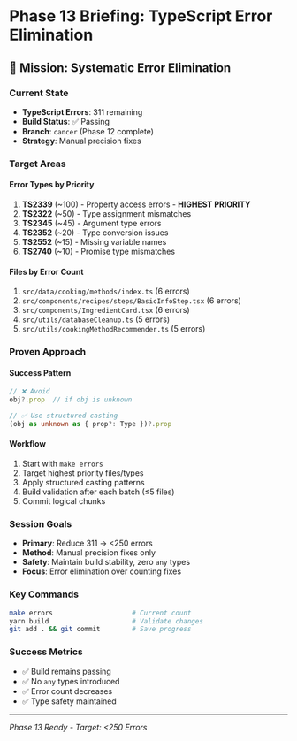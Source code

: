 # Phase 13 Briefing: TypeScript Error Elimination

## 🎯 Mission: Systematic Error Elimination

### Current State
- **TypeScript Errors**: 311 remaining
- **Build Status**: ✅ Passing
- **Branch**: `cancer` (Phase 12 complete)
- **Strategy**: Manual precision fixes

### Target Areas

#### Error Types by Priority
1. **TS2339** (~100) - Property access errors - **HIGHEST PRIORITY**
2. **TS2322** (~50) - Type assignment mismatches
3. **TS2345** (~45) - Argument type errors
4. **TS2352** (~20) - Type conversion issues
5. **TS2552** (~15) - Missing variable names
6. **TS2740** (~10) - Promise type mismatches

#### Files by Error Count
1. `src/data/cooking/methods/index.ts` (6 errors)
2. `src/components/recipes/steps/BasicInfoStep.tsx` (6 errors)
3. `src/components/IngredientCard.tsx` (6 errors)
4. `src/utils/databaseCleanup.ts` (5 errors)
5. `src/utils/cookingMethodRecommender.ts` (5 errors)

### Proven Approach

#### Success Pattern
```typescript
// ❌ Avoid
obj?.prop  // if obj is unknown

// ✅ Use structured casting
(obj as unknown as { prop?: Type })?.prop
```

#### Workflow
1. Start with `make errors`
2. Target highest priority files/types
3. Apply structured casting patterns
4. Build validation after each batch (≤5 files)
5. Commit logical chunks

### Session Goals
- **Primary**: Reduce 311 → <250 errors
- **Method**: Manual precision fixes only
- **Safety**: Maintain build stability, zero `any` types
- **Focus**: Error elimination over counting fixes

### Key Commands
```bash
make errors                    # Current count
yarn build                     # Validate changes
git add . && git commit        # Save progress
```

### Success Metrics
- ✅ Build remains passing
- ✅ No `any` types introduced
- ✅ Error count decreases
- ✅ Type safety maintained

---
*Phase 13 Ready - Target: <250 Errors*